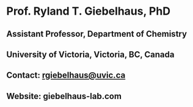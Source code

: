 # Prof. Ryland T. Giebelhaus, PhD
## Assistant Professor, Department of Chemistry
## University of Victoria, Victoria, BC, Canada
## Contact: rgiebelhaus@uvic.ca
## Website: giebelhaus-lab.com
